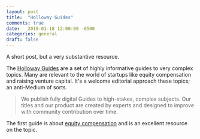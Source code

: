```yaml
---
layout: post
title:  "Holloway Guides"
comments: true
date:   2019-01-18 12:00:00 -0500
categories: general
draft: false
---
```


A short post, but a very substantive resource. 

The [Holloway Guides](https://www.holloway.com/about) are a set of highly informative guides to very complex topics. Many are relevant to the world of startups like equity compensation and raising venture capital. It's a welcome editorial approach these topics; an anti-Medium of sorts.

> We publish fully digital Guides to high-stakes, complex subjects. Our titles and our product are created by experts and designed to improve with community contribution over time.

The first guide is about [equity compensation](https://www.holloway.com/g/equity-compensation) and is an excellent resource on the topic.
